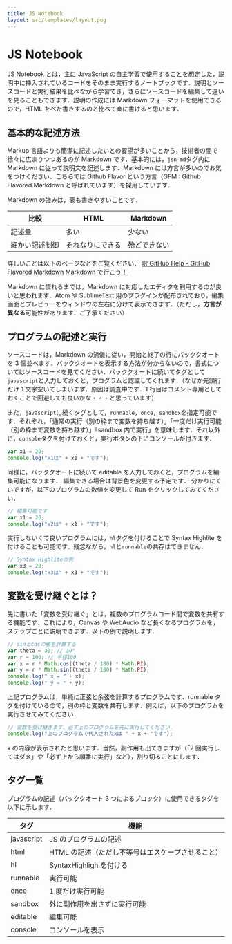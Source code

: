 ```yaml
---
title: JS Notebook
layout: src/templates/layout.pug
---
```


# JS Notebook

JS Notebook とは，主に JavaScript の自主学習で使用することを想定した，説明中に挿入されているコードをそのまま実行するノートブックです．説明とソースコードと実行結果を比べながら学習でき，さらにソースコードを編集して違いを見ることもできます．説明の作成には Markdown フォーマットを使用できるので，HTML をべた書きするのと比べて楽に書けると思います．

## 基本的な記述方法

Markup 言語よりも簡潔に記述したいとの要望が多いことから，技術者の間で徐々に広まりつつあるのが Markdown です．基本的には，`jsn-md`タグ内に Markdown に従って説明文を記述します．Markdown には方言が多いのでお気をつけください．こちらでは Github Flavor という方言（GFM : Github Flavored Markdown と呼ばれています）を採用しています．

Markdown の強みは，表も書きやすいことです．

| 比較           | HTML             | Markdown     |
| -------------- | ---------------- | ------------ |
| 記述量         | 多い             | 少ない       |
| 細かい記述制御 | それなりにできる | 殆どできない |

詳しいことは以下のページなどをご覧ください．
[訳 GitHub Help - GitHub Flavored Markdown](https://qiita.com/qurage/items/a2f3f52c60d7c64b2e08)
[Markdown で行こう！](https://gist.github.com/wate/7072365)

Markdown に慣れるまでは，Markdown に対応したエディタを利用するのが良いと思われます．Atom や SublimeText 用のプラグインが配布されており，編集画面とプレビューをウィンドウの左右に分けて表示できます．（ただし，**方言が異なる**可能性があります．ご了承ください）

## プログラムの記述と実行

ソースコードは，Markdown の流儀に従い，開始と終了の行にバッククオートを 3 個並べます．バッククオートを表示する方法が分からないので，書式についてはソースコードを見てください．バッククオートに続いてタグとして`javascript`と入力しておくと，プログラムと認識してくれます．（なぜか先頭行だけ 1 文字空いてしまいます．原因は調査中です．1 行目はコメント専用としておくことで回避しても良いかな・・・と思っています）

また，`javascript`に続くタグとして，`runnable`，`once`，`sandbox`を指定可能です．それぞれ，「通常の実行（別の枠まで変数を持ち越す）」「一度だけ実行可能（別の枠まで変数を持ち越す）」「sandbox 内で実行」を意味します．それ以外に，`console`タグを付けておくと，実行ボタンの下にコンソールが付きます．

```javascript runnable console
var x1 = 20;
console.log("x1は" + x1 + "です");
```

同様に，バッククオートに続いて editable を入力しておくと，プログラムを編集可能になります．
編集できる場合は背景色を変更する予定です．
分かりにくいですが，以下のプログラムの数値を変更して Run をクリックしてみてください．

```javascript runnable editable console
// 編集可能です
var x1 = 20;
console.log("x2は" + x1 + "です");
```

実行しないくて良いプログラムには，`hl`タグを付けることで Syntax Highlite を付けることも可能です．残念ながら，`hl`と`runnable`の共存はできません．

```javascript hl
// Syntax Highliteの例
var x3 = 20;
console.log("x3は" + x3 + "です");
```

## 変数を受け継ぐとは？

先に書いた「変数を受け継ぐ」とは，複数のプログラムコード間で変数を共有する機能です．これにより，Canvas や WebAudio など長くなるプログラムを，ステップごとに説明できます．以下の例で説明します．

```javascript runnable editable console
// sinとcosの値を計算する
var theta = 30; // 30°
var r = 100; // 半径100
var x = r * Math.cos((theta / 180) * Math.PI);
var y = r * Math.sin((theta / 180) * Math.PI);
console.log(" x = " + x);
console.log(" y = " + y);
```

上記プログラムは，単純に正弦と余弦を計算するプログラムです．runnable タグを付けているので，別の枠と変数を共有します．例えば，以下のプログラムを実行させてみてください．

```javascript runnable editable console
// 変数を受け継ぎます．必ず上のプログラムを先に実行してください．
console.log("上のプログラムで代入されたxは " + x + "です");
```

x の内容が表示されたと思います．当然，副作用も出てきますが（「2 回実行してはダメ」や「必ず上から順番に実行」など），割り切ることにします．

## タグ一覧

プログラムの記述（バッククオート 3 つによるブロック）に使用できるタグを以下に示します．

| タグ       | 機能                                              |
| ---------- | ------------------------------------------------- |
| javascript | JS のプログラムの記述                             |
| html       | HTML の記述（ただし不等号はエスケープさせること） |
| hl         | SyntaxHighligh を付ける                           |
| runnable   | 実行可能                                          |
| once       | 1 度だけ実行可能                                  |
| sandbox    | 外に副作用を出さずに実行可能                      |
| editable   | 編集可能                                          |
| console    | コンソールを表示                                  |

